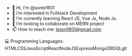 - 👋 Hi, I’m @sonle1601
- 👀 I’m interested in Fullstack Development
- 🌱 I’m currently learning React JS, Vue Js, Node Js.
- 💞️ I’m looking to collaborate on MERN project
- 📫 How to reach me: leson1601@gmail.com

💻 Programming Languages:
HTMLCSSJavaScriptReactNodeJSExpressMongoDBSQLgit



<!---
sonle1601/sonle1601 is a ✨ special ✨ repository because its `README.md` (this file) appears on your GitHub profile.
You can click the Preview link to take a look at your changes.
--->
